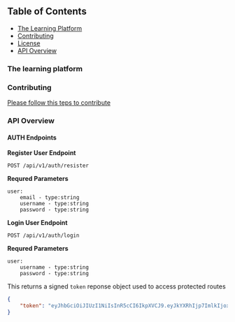 
## Table of Contents

* [The Learning Platform](#the-learning-platform)
* [Contributing](#contributing)
* [License](#license)
* [API Overview](#api-overview)

### The learning platform
### Contributing

[Please follow this teps to contribute](https://github.com/tunapanda/swag/blob/master/CONTRIBUTING.md)


### API Overview
#### AUTH Endpoints

**Register User Endpoint**

    POST /api/v1/auth/resister

**Requred Parameters**

    user:
        email - type:string
        username - type:string
        password - type:string

**Login User Endpoint**

    POST /api/v1/auth/login

**Requred Parameters**

    user:
        username - type:string
        password - type:string

This returns a signed `token` reponse object used to access protected routes
```json
{
    "token": "eyJhbGciOiJIUzI1NiIsInR5cCI6IkpXVCJ9.eyJkYXRhIjp7ImlkIjoxLCJlbWFpbCI6Im9rZW13YUB0dW5hcGFuZGEub3JnIiwidXNlcm5hbWUiOiJva2Vtd2EiLCJsYXN0U2VlbiI6bnVsbCwibGFzdElwIjpudWxsLCJjcmVhdGVkQXQiOm51bGwsInVwZGF0ZWRBdCI6bnVsbH0sImV4cCI6MTU3MTk1MTQ0MCwiaWF0IjoxNTcxOTU1MDQwfQ.Ew-WKBZGnbDcfUSAyamp3DsUbjcIm48_4PqYHKsiseM"
}
```
